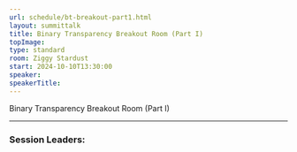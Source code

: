 ```yaml
---
url: schedule/bt-breakout-part1.html
layout: summittalk
title: Binary Transparency Breakout Room (Part I)
topImage:
type: standard
room: Ziggy Stardust
start: 2024-10-10T13:30:00
speaker: 
speakerTitle: 
---
```


<div class="font-google font-medium">


Binary Transparency Breakout Room (Part I)

---

### Session Leaders:

